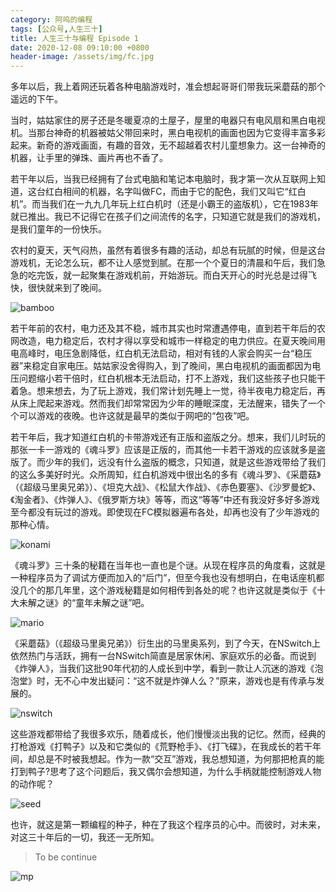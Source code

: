 ```yaml
---
category: 阿呜的编程
tags: [公众号,人生三十]
title: 人生三十与编程 Episode 1
date: 2020-12-08 09:10:00 +0800
header-image: /assets/img/fc.jpg
---
```


多年以后，我上着网还玩着各种电脑游戏时，准会想起哥哥们带我玩采蘑菇的那个遥远的下午。

<!-- more -->

当时，姑姑家住的房子还是冬暖夏凉的土屋子，屋里的电器只有电风扇和黑白电视机。当那台神奇的机器被姑父带回来时，黑白电视机的画面也因为它变得丰富多彩起来。新奇的游戏画面，有趣的音效，无不超越着农村儿童想象力。这一台神奇的机器，让手里的弹珠、画片再也不香了。

若干年以后，当我已经拥有了台式电脑和笔记本电脑时，我才第一次从互联网上知道，这台红白相间的机器，名字叫做FC，而由于它的配色，我们又叫它“红白机”。而当我们在一九九几年玩上红白机时（还是小霸王的盗版机），它在1983年就已推出。我已不记得它在孩子们之间流传的名字，只知道它就是我们的游戏机，是我们童年的一份快乐。

农村的夏天，天气闷热，虽然有着很多有趣的活动，却总有玩腻的时候，但是这台游戏机，无论怎么玩，都不让人感觉到腻。在那一个个夏日的清晨和午后，我们急急的吃完饭，就一起聚集在游戏机前，开始游玩。而白天开心的时光总是过得飞快，很快就来到了晚间。

![bamboo](https://images.shiyueshuyi.xyz/rs30/bamboo.jpg)

若干年前的农村，电力还及其不稳，城市其实也时常遭遇停电，直到若干年后的农网改造，电力稳定后，农村才得以享受和城市一样稳定的电力供应。在夏天晚间用电高峰时，电压急剧降低，红白机无法启动，相对有钱的人家会购买一台“稳压器”来稳定自家电压。姑姑家没舍得购入，到了晚间，黑白电视机的画面都因为电压问题缩小若干倍时，红白机根本无法启动，打不上游戏，我们这些孩子也只能干着急。想来想去，为了玩上游戏，我们常计划先睡上一觉，待半夜电力稳定后，再从床上爬起来游戏。然而我们却常常因为少年的睡眠深度，无法醒来，错失了一个个可以游戏的夜晚。也许这就是最早的类似于网吧的“包夜”吧。


若干年后，我才知道红白机的卡带游戏还有正版和盗版之分。想来，我们儿时玩的那张一卡一游戏的《魂斗罗》应该是正版的，而其他一卡若干游戏的应该就多是盗版了。而少年的我们，远没有什么盗版的概念，只知道，就是这些游戏带给了我们的这么多美好时光。众所周知，红白机游戏中很出名的多有《魂斗罗》、《采蘑菇》（《超级马里奥兄弟》）、《坦克大战》、《松鼠大作战》、《赤色要塞》、《沙罗曼蛇》、《淘金者》、《炸弹人》、《俄罗斯方块》等等，而这“等等”中还有我没好多好多游戏至今都没有玩过的游戏。即使现在FC模拟器遍布各处，却再也没有了少年游戏的那种心情。

![konami](https://images.shiyueshuyi.xyz/rs30/konami.jpg)

《魂斗罗》三十条的秘籍在当年也一直也是个谜。从现在程序员的角度看，这就是一种程序员为了调试方便而加入的“后门”，但至今我也没有想明白，在电话座机都没几个的那几年里，这个游戏秘籍是如何相传到各处的呢？也许这就是类似于《十大未解之谜》的“童年未解之谜”吧。

![mario](https://images.shiyueshuyi.xyz/rs30/mario.jpg)

《采蘑菇》（《超级马里奥兄弟》）衍生出的马里奥系列，到了今天，在NSwitch上依然热门与活跃，拥有一台NSwitch简直是居家休闲、家庭欢乐的必备。而说到《炸弹人》，当我们这批90年代初的人成长到中学，看到一款让人沉迷的游戏《泡泡堂》时，无不心中发出疑问：“这不就是炸弹人么？”原来，游戏也是有传承与发展的。

![nswitch](https://images.shiyueshuyi.xyz/rs30/nswitch.jpg)

这些游戏都带给了我很多欢乐，随着成长，他们慢慢淡出我的记忆。然而，经典的打枪游戏《打鸭子》以及和它类似的《荒野枪手》、《打飞碟》，在我成长的若干年间，却总是不时被我想起。作为一款“交互”游戏，我总想知道，为何那把枪真的能打到鸭子?思考了这个问题后，我又偶尔会想知道，为什么手柄就能控制游戏人物的动作呢？

![seed](https://images.shiyueshuyi.xyz/rs30/seed.jpg)

也许，就这是第一颗编程的种子，种在了我这个程序员的心中。而彼时，对未来，对这三十年后的一切，我还一无所知。

> To be continue

![mp](/assets/img/mp.png)
